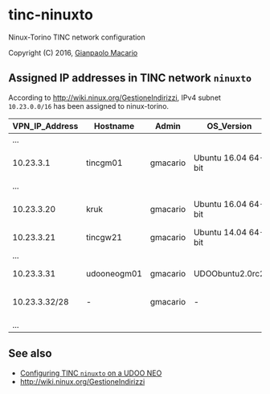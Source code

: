 # tinc-ninuxto

Ninux-Torino TINC network configuration

Copyright (C) 2016, [Gianpaolo Macario](https://gmacario.github.io/)

## Assigned IP addresses in TINC network `ninuxto`

According to <http://wiki.ninux.org/GestioneIndirizzi>, IPv4 subnet `10.23.0.0/16` has been assigned to ninux-torino.

| VPN_IP_Address | Hostname    | Admin    | OS_Version          | Notes                   |
|----------------|-------------|----------|---------------------|-------------------------|
| ...            |             |          |                     |                         |
| 10.23.3.1      | tincgm01    | gmacario | Ubuntu 16.04 64-bit | Test VM on VirtualBox   |
| ...            |             |          |                     |                         |
| 10.23.3.20     | kruk        | gmacario | Ubuntu 16.04 64-bit | WS hosted in gmoffice   |
| 10.23.3.21     | tincgw21    | gmacario | Ubuntu 14.04 64-bit | Instance on AWS         |
| ...            |             |          |                     |                         |
| 10.23.3.31     | udooneogm01 | gmacario | UDOObuntu2.0rc2     | UDOO NEO Full           |
| 10.23.3.32/28  | -           | gmacario | -                   | Reserved for fv_pev_net |
| ...            |             |          |                     |                         |

## See also

* [Configuring TINC `ninuxto` on a UDOO NEO](configuring-tinc-ninuxto-on-udoobuntu2.md)
* http://wiki.ninux.org/GestioneIndirizzi

<!-- EOF -->
